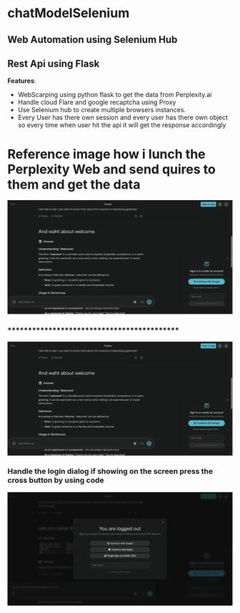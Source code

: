 # chatModelSelenium
## Web Automation using Selenium Hub
## Rest Api using Flask


**Features**:
- WebScarping using python flask to get the data from Perplexity.ai 
- Handle cloud Flare and google recaptcha using Proxy 
- Use Selenium hub to create multiple browsers instances.
- Every User has there own session and every user has there own
 object so every time when user hit the api it will get the response accordingly

# Reference image how i lunch the Perplexity Web and send quires to them and get the data

![UI Preview](images/P4.png)

### ******************************************

![Alt text](images/perplexity.png)

### Handle the login dialog if showing on the screen press the cross button by using code 

![Alt text](images/perplexity1.png)
